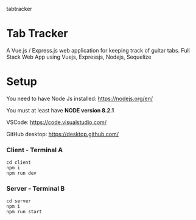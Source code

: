 tabtracker
# Tab Tracker
A Vue.js / Express.js web application for keeping track of guitar tabs.
Full Stack Web App using Vuejs, Expressjs, Nodejs, Sequelize

# Setup

You need to have Node Js installed: https://nodejs.org/en/

You must at least have **NODE version 8.2.1**

VSCode: https://code.visualstudio.com/

GitHub desktop: https://desktop.github.com/

### Client - Terminal A
```
cd client
npm i
npm run dev
```

### Server - Terminal B
```
cd server
npm i
npm run start
```
